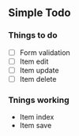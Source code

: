 ## Simple Todo

### Things to do
- [ ] Form validation
- [ ] Item edit
- [ ] Item update
- [ ] Item delete

### Tnings working
- Item index
- Item save

